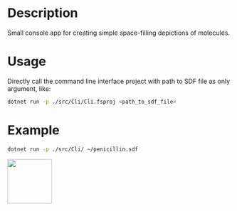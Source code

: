 # Description
Small console app for creating simple space-filling depictions of molecules.

# Usage
Directly call the command line interface project with path to SDF file as only argument, like:
```bash
dotnet run -p ./src/Cli/Cli.fsproj <path_to_sdf_file>
```

# Example
```bash
dotnet run -p ./src/Cli/ ~/penicillin.sdf
```
<img src="https://github.com/davidmeijer/molray/penicillin.png" width="100">